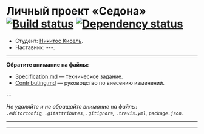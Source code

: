 # Личный проект «Седона» [![Build status][travis-image]][travis-url] [![Dependency status][dependency-image]][dependency-url]

* Студент: [Никитос Кисель](https://htmlacademy.ru/profile/vengetik).
* Наставник: ---.

---

**Обратите внимание на файлы:**

- [Specification.md](Specification.md) — техническое задание.
- [Contributing.md](Contributing.md) — руководство по внесению изменений.

--

_Не удаляйте и не обращайте внимание на файлы:_<br>
_`.editorconfig`, `.gitattributes`, `.gitignore`, `.travis.yml`, `package.json`._

---

---

[travis-image]: https://travis-ci.org/htmlacademy-adaptive/302993-sedona.svg?branch=master
[travis-url]: https://travis-ci.org/htmlacademy-adaptive/302993-sedona
[dependency-image]: https://david-dm.org/htmlacademy-adaptive/302993-sedona/dev-status.svg?style=flat-square
[dependency-url]: https://david-dm.org/htmlacademy-adaptive/302993-sedona?type=dev
